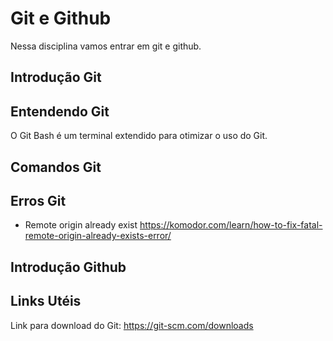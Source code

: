 # Git e Github

Nessa disciplina vamos entrar em git e github.


## Introdução Git



## Entendendo Git

O Git Bash é um terminal extendido para otimizar o uso do Git.

## Comandos Git



## Erros Git

- Remote origin already exist
https://komodor.com/learn/how-to-fix-fatal-remote-origin-already-exists-error/

## Introdução Github



## Links Utéis

Link para download do Git: https://git-scm.com/downloads
